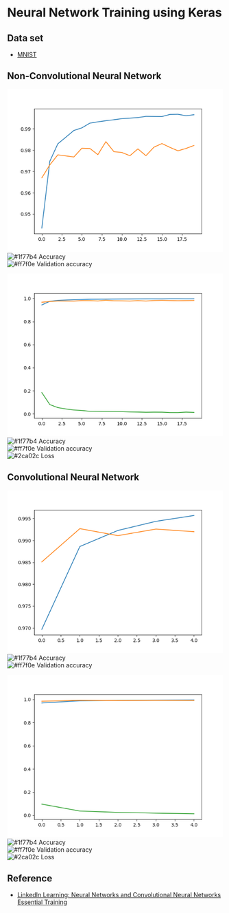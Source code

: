 # Neural Network Training using Keras

## Data set

 - [MNIST](http://yann.lecun.com/exdb/mnist/)

## Non-Convolutional Neural Network

![Non-Convolutional Neural Network accuracy graph](img/blue_accuracy_orange_val_accuracy.png "Non-Convolutional Neural Network accuracy graph")  
![#1f77b4](https://via.placeholder.com/15/1f77b4/000000?text=+) Accuracy  
![#ff7f0e](https://via.placeholder.com/15/ff7f0e/000000?text=+) Validation accuracy  

![Non-Convolutional Neural Network accuracy and loss graph](img/blue_accuracy_orange_val_accuracy_green_loss.png "Non-Convolutional Neural Network accuracy and loss graph")  
![#1f77b4](https://via.placeholder.com/15/1f77b4/000000?text=+) Accuracy  
![#ff7f0e](https://via.placeholder.com/15/ff7f0e/000000?text=+) Validation accuracy  
![#2ca02c](https://via.placeholder.com/15/2ca02c/000000?text=+) Loss  

## Convolutional Neural Network

![Convolutional Neural Network accuracy graph](img/cnn_blue_accuracy_orange_val_accuracy.png "Convolutional Neural Network accuracy graph")  
![#1f77b4](https://via.placeholder.com/15/1f77b4/000000?text=+) Accuracy  
![#ff7f0e](https://via.placeholder.com/15/ff7f0e/000000?text=+) Validation accuracy  

![Convolutional Neural Network accuracy and loss graph](img/cnn_blue_accuracy_orange_val_accuracy_green_loss.png "Convolutional Neural Network accuracy and loss graph")  
![#1f77b4](https://via.placeholder.com/15/1f77b4/000000?text=+) Accuracy  
![#ff7f0e](https://via.placeholder.com/15/ff7f0e/000000?text=+) Validation accuracy  
![#2ca02c](https://via.placeholder.com/15/2ca02c/000000?text=+) Loss  

## Reference

 - [LinkedIn Learning: Neural Networks and Convolutional Neural Networks Essential Training](https://www.linkedin.com/learning/neural-networks-and-convolutional-neural-networks-essential-training/)